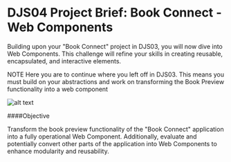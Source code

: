 # DJS04 Project Brief: Book Connect - Web Components

Building upon your "Book Connect" project in DJS03, you will now dive into Web Components. This challenge will refine your skills in creating reusable, encapsulated, and interactive elements.

NOTE Here you are to continue where you left off in DJS03. This means you must build on your abstractions and work on transforming the Book Preview functionality into a web component

![alt text](image.png)

####Objective

Transform the book preview functionality of the "Book Connect" application into a fully operational Web Component. Additionally, evaluate and potentially convert other parts of the application into Web Components to enhance modularity and reusability.
